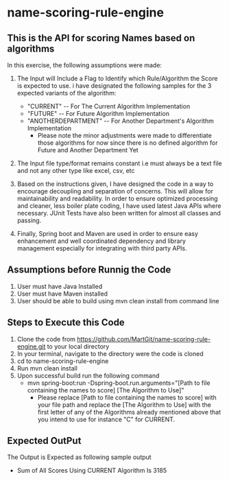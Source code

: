 # name-scoring-rule-engine
## This is the API for scoring Names based on algorithms

In this exercise, the following assumptions were made:
1. The Input will Include a Flag to Identify which Rule/Algorithm the Score is expected to use. i have designated the following samples for the 3 expected variants of the algorithm:
     - "CURRENT" -- For The Current Algorithm Implementation
     - "FUTURE" -- For Future Algorithm Implementation
     - "ANOTHERDEPARTMENT" -- For Another Department's Algorithm Implementation
          - Please note the minor adjustments were made to differentiate those algorithms for now since there is no defined algorithm for Future and Another Department Yet
  2. The Input file type/format remains constant i.e must always be a text file and not any other type like excel, csv, etc
  3. Based on the instructions given, I have designed the code in a way to encourage decoupling and separation of concerns. This will allow for maintainability and readability.
  In order to ensure optimized processing and cleaner, less boiler plate coding, I have used latest Java APIs where necessary. 
  JUnit Tests have also been written for almost all classes and passing.
  
  4. Finally, Spring boot and Maven are used in order to ensure easy enhancement and well coordinated dependency and library management especially for integrating with third party APIs.
  
## Assumptions before Runnig the Code
1. User must have Java Installed
2. User must have Maven installed
3. User should be able to build using mvn clean install from command line

## Steps to Execute this Code
1. Clone the code from https://github.com/MartGit/name-scoring-rule-engine.git to your local directory
2. In your terminal, navigate to the directory were the code is cloned
3. cd to name-scoring-rule-engine
3. Run mvn clean install 
4. Upon successful build run the following command
      - mvn spring-boot:run -Dspring-boot.run.arguments="[Path to file containing the names to score] [The Algorithm to Use]"
         - Please replace [Path to file containing the names to score] with your file path and replace the [The Algorithm to Use] with the first letter of any of the Algorithms already mentioned above that you intend to use for instance "C" for CURRENT.

## Expected OutPut
The Output is Expected as following sample output
   - Sum of All Scores Using CURRENT Algorithm Is 3185
      
